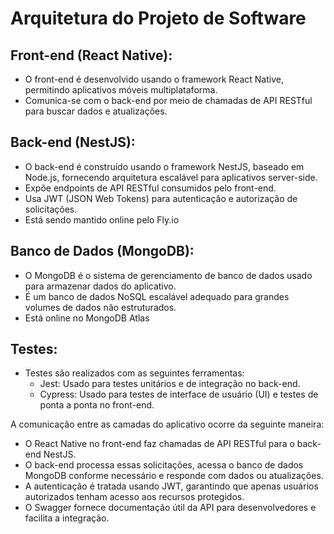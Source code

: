 # Arquitetura do Projeto de Software

## Front-end (React Native):

- O front-end é desenvolvido usando o framework React Native, permitindo aplicativos móveis multiplataforma.
- Comunica-se com o back-end por meio de chamadas de API RESTful para buscar dados e atualizações.

## Back-end (NestJS):

- O back-end é construído usando o framework NestJS, baseado em Node.js, fornecendo arquitetura escalável para aplicativos server-side.
- Expõe endpoints de API RESTful consumidos pelo front-end.
- Usa JWT (JSON Web Tokens) para autenticação e autorização de solicitações.
- Está sendo mantido online pelo Fly.io

## Banco de Dados (MongoDB):

- O MongoDB é o sistema de gerenciamento de banco de dados usado para armazenar dados do aplicativo.
- É um banco de dados NoSQL escalável adequado para grandes volumes de dados não estruturados.
- Está online no MongoDB Atlas

## Testes:

- Testes são realizados com as seguintes ferramentas:
  - Jest: Usado para testes unitários e de integração no back-end.
  - Cypress: Usado para testes de interface de usuário (UI) e testes de ponta a ponta no front-end.

A comunicação entre as camadas do aplicativo ocorre da seguinte maneira:

- O React Native no front-end faz chamadas de API RESTful para o back-end NestJS.
- O back-end processa essas solicitações, acessa o banco de dados MongoDB conforme necessário e responde com dados ou atualizações.
- A autenticação é tratada usando JWT, garantindo que apenas usuários autorizados tenham acesso aos recursos protegidos.
- O Swagger fornece documentação útil da API para desenvolvedores e facilita a integração.
